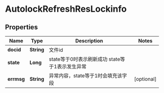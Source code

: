 # AutolockRefreshResLockinfo

## Properties
Name | Type | Description | Notes
------------ | ------------- | ------------- | -------------
**docid** | **String** | 文件id | 
**state** | **Long** | state等于0时表示刷新成功  state等于1表示发生异常 | 
**errmsg** | **String** | 异常内容，state等于1时会填充该字段 |  [optional]
